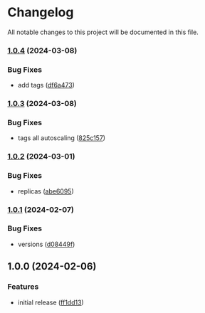 # Changelog

All notable changes to this project will be documented in this file.

### [1.0.4](https://github.com/finisterra-io/terraform-aws-dynamodb/compare/v1.0.3...v1.0.4) (2024-03-08)


### Bug Fixes

* add tags ([df6a473](https://github.com/finisterra-io/terraform-aws-dynamodb/commit/df6a4735a86b68757eed4365c681abf59806e83c))

### [1.0.3](https://github.com/finisterra-io/terraform-aws-dynamodb/compare/v1.0.2...v1.0.3) (2024-03-08)


### Bug Fixes

* tags all autoscaling ([825c157](https://github.com/finisterra-io/terraform-aws-dynamodb/commit/825c157e188fe4e4eddb21ca7b339eb6760e0ca8))

### [1.0.2](https://github.com/finisterra-io/terraform-aws-dynamodb/compare/v1.0.1...v1.0.2) (2024-03-01)


### Bug Fixes

* replicas ([abe6095](https://github.com/finisterra-io/terraform-aws-dynamodb/commit/abe6095ec843ebcc6e1c05977035bd678150815f))

### [1.0.1](https://github.com/finisterra-io/terraform-aws-dynamodb/compare/v1.0.0...v1.0.1) (2024-02-07)


### Bug Fixes

* versions ([d08449f](https://github.com/finisterra-io/terraform-aws-dynamodb/commit/d08449f1b1c201c483590634e679618fa6078635))

## 1.0.0 (2024-02-06)


### Features

* initial release ([ff1dd13](https://github.com/finisterra-io/terraform-aws-dynamodb/commit/ff1dd13e6c18a28440191e57c4d7e11c06263fb1))
